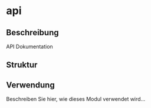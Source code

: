 ﻿# api

## Beschreibung
API Dokumentation

## Struktur


## Verwendung
Beschreiben Sie hier, wie dieses Modul verwendet wird...
